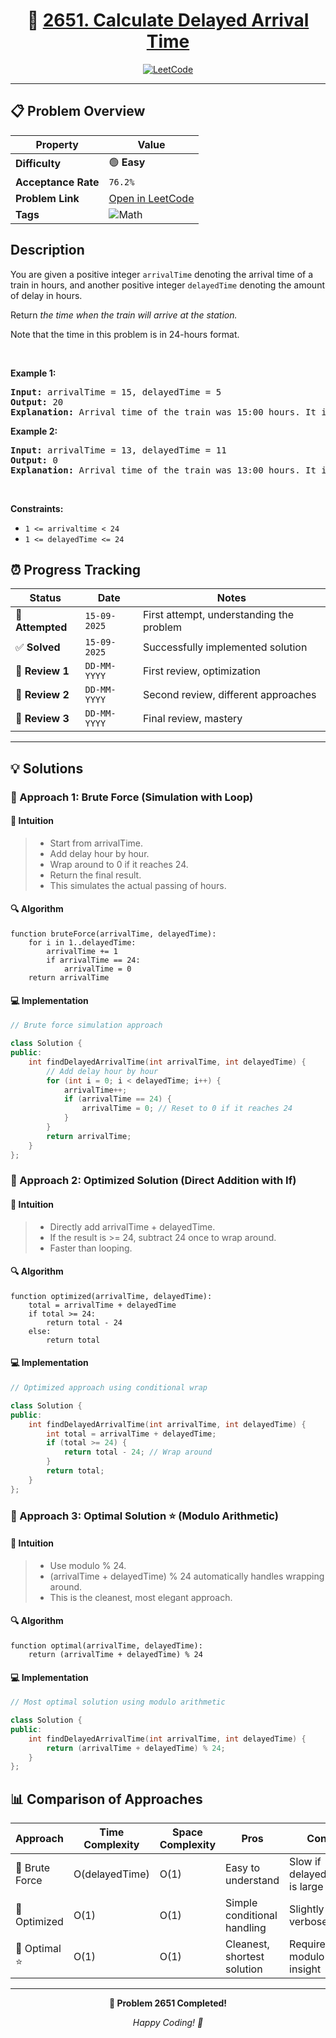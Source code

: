 <div align="center">

# 🧠 [2651. Calculate Delayed Arrival Time](https://leetcode.com/problems/calculate-delayed-arrival-time/)

[![LeetCode](https://img.shields.io/badge/LeetCode-Problem%202651-FFA116?style=for-the-badge&logo=leetcode&logoColor=white)](https://leetcode.com/problems/calculate-delayed-arrival-time/)

</div>

---

## 📋 Problem Overview

| Property            | Value                                                                             |
| ------------------- | --------------------------------------------------------------------------------- |
| **Difficulty**      | 🟢 **Easy**                                                                       |
| **Acceptance Rate** | `76.2%`                                                                           |
| **Problem Link**    | [Open in LeetCode](https://leetcode.com/problems/calculate-delayed-arrival-time/) |
| **Tags**            | ![Math](https://img.shields.io/badge/-Math-blue?style=flat-square)                |

## Description

<!-- description:start -->

<p>You are given a positive integer <code>arrivalTime</code> denoting the arrival time of a train in hours, and another positive integer <code>delayedTime</code> denoting the amount of delay in hours.</p>

<p>Return <em>the time when the train will arrive at the station.</em></p>

<p>Note that the time in this problem is in 24-hours format.</p>

<p>&nbsp;</p>
<p><strong class="example">Example 1:</strong></p>

<pre>
<strong>Input:</strong> arrivalTime = 15, delayedTime = 5 
<strong>Output:</strong> 20 
<strong>Explanation:</strong> Arrival time of the train was 15:00 hours. It is delayed by 5 hours. Now it will reach at 15+5 = 20 (20:00 hours).
</pre>

<p><strong class="example">Example 2:</strong></p>

<pre>
<strong>Input:</strong> arrivalTime = 13, delayedTime = 11
<strong>Output:</strong> 0
<strong>Explanation:</strong> Arrival time of the train was 13:00 hours. It is delayed by 11 hours. Now it will reach at 13+11=24 (Which is denoted by 00:00 in 24 hours format so return 0).
</pre>

<p>&nbsp;</p>
<p><strong>Constraints:</strong></p>

<ul>
	<li><code>1 &lt;= arrivaltime &lt;&nbsp;24</code></li>
	<li><code>1 &lt;= delayedTime &lt;= 24</code></li>
</ul>

<!-- description:end -->

## ⏰ Progress Tracking

| Status           | Date         | Notes                                    |
| ---------------- | ------------ | ---------------------------------------- |
| 🎯 **Attempted** | `15-09-2025` | First attempt, understanding the problem |
| ✅ **Solved**    | `15-09-2025` | Successfully implemented solution        |
| 🔄 **Review 1**  | `DD-MM-YYYY` | First review, optimization               |
| 🔄 **Review 2**  | `DD-MM-YYYY` | Second review, different approaches      |
| 🔄 **Review 3**  | `DD-MM-YYYY` | Final review, mastery                    |

---

## 💡 Solutions

### 🥉 Approach 1: Brute Force (Simulation with Loop)

#### 📝 Intuition

> - Start from arrivalTime.
> - Add delay hour by hour.
> - Wrap around to 0 if it reaches 24.
> - Return the final result.
> - This simulates the actual passing of hours.

#### 🔍 Algorithm

```pseudo
function bruteForce(arrivalTime, delayedTime):
    for i in 1..delayedTime:
        arrivalTime += 1
        if arrivalTime == 24:
            arrivalTime = 0
    return arrivalTime
```

#### 💻 Implementation

```cpp
// Brute force simulation approach

class Solution {
public:
    int findDelayedArrivalTime(int arrivalTime, int delayedTime) {
        // Add delay hour by hour
        for (int i = 0; i < delayedTime; i++) {
            arrivalTime++;
            if (arrivalTime == 24) {
                arrivalTime = 0; // Reset to 0 if it reaches 24
            }
        }
        return arrivalTime;
    }
};
```

### 🥈 Approach 2: Optimized Solution (Direct Addition with If)

#### 📝 Intuition

> - Directly add arrivalTime + delayedTime.
> - If the result is >= 24, subtract 24 once to wrap around.
> - Faster than looping.

#### 🔍 Algorithm

```pseudo
function optimized(arrivalTime, delayedTime):
    total = arrivalTime + delayedTime
    if total >= 24:
        return total - 24
    else:
        return total
```

#### 💻 Implementation

```cpp
// Optimized approach using conditional wrap

class Solution {
public:
    int findDelayedArrivalTime(int arrivalTime, int delayedTime) {
        int total = arrivalTime + delayedTime;
        if (total >= 24) {
            return total - 24; // Wrap around
        }
        return total;
    }
};
```

### 🥇 Approach 3: Optimal Solution ⭐ (Modulo Arithmetic)

#### 📝 Intuition

> - Use modulo % 24.
> - (arrivalTime + delayedTime) % 24 automatically handles wrapping around.
> - This is the cleanest, most elegant approach.

#### 🔍 Algorithm

```pseudo
function optimal(arrivalTime, delayedTime):
    return (arrivalTime + delayedTime) % 24
```

#### 💻 Implementation

```cpp
// Most optimal solution using modulo arithmetic

class Solution {
public:
    int findDelayedArrivalTime(int arrivalTime, int delayedTime) {
        return (arrivalTime + delayedTime) % 24;
    }
};
```

## 📊 Comparison of Approaches

| Approach       | Time Complexity | Space Complexity | Pros                        | Cons                         |
| -------------- | --------------- | ---------------- | --------------------------- | ---------------------------- |
| 🥉 Brute Force | O(delayedTime)  | O(1)             | Easy to understand          | Slow if delayedTime is large |
| 🥈 Optimized   | O(1)            | O(1)             | Simple conditional handling | Slightly verbose             |
| 🥇 Optimal ⭐  | O(1)            | O(1)             | Cleanest, shortest solution | Requires modulo insight      |

---

<div align="center">

**🎯 Problem 2651 Completed!**

_Happy Coding! 🚀_

</div>
